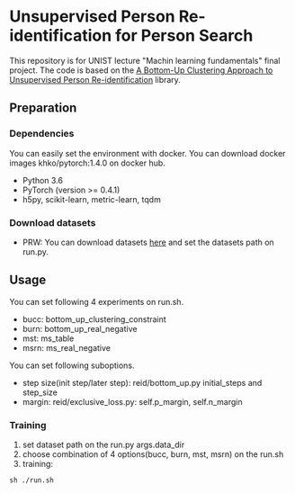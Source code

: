 # Unsupervised Person Re-identification for Person Search
This repository is for UNIST lecture "Machin learning fundamentals" final project. The code is based on the [A Bottom-Up Clustering Approach to Unsupervised Person Re-identification](https://github.com/vana77/Bottom-up-Clustering-Person-Re-identification) library. 
<!-- 
## Performances
The performances is listed below:

|       | mAP     |rank-1     | rank-5     | rank-10     | 
| ---------- | :-----------:  | :-----------: |:-----------:  | :-----------: |
| PRW     |  19.1%| 47.3%| 59.2% | 63.7% |
| PRW with constraint    | 19.4% | 49.4%|59.6%| 64.9%| -->

## Preparation
### Dependencies
You can easily set the environment with docker. You can download docker images khko/pytorch:1.4.0 on docker hub.

- Python 3.6
- PyTorch (version >= 0.4.1)
- h5py, scikit-learn, metric-learn, tqdm

### Download datasets 
- PRW: You can download datasets [here](https://drive.google.com/file/d/13-rHAm120Rqhx7oaIB6GJIUB_WiYjK8W/view?usp=sharing) and set the datasets path on run.py.

## Usage
You can set following 4 experiments on run.sh.
- bucc: bottom_up_clustering_constraint
- burn: bottom_up_real_negative
- mst: ms_table
- msrn: ms_real_negative

You can set following suboptions.
- step size(init step/later step): reid/bottom_up.py initial_steps and step_size
- margin: reid/exclusive_loss.py: self.p_margin, self.n_margin

### Training
1. set dataset path on the run.py args.data_dir
2. choose combination of 4 options(bucc, burn, mst, msrn) on the run.sh
3. training:
```shell
sh ./run.sh
```

